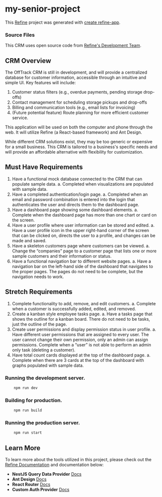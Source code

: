 # my-senior-project

This [Refine](https://github.com/refinedev/refine) project was generated with [create refine-app](https://github.com/refinedev/refine/tree/master/packages/create-refine-app).

### Source Files
This CRM uses open source code from [Refine's Development Team](https://github.com/refinedev/refine/tree/master/examples/app-crm-minimal).

## CRM Overview

The OffTrack CRM is still in development, and will provide a centralized database for customer information, accessible through an intuitive and simple UI. Key features will include:
1.	Customer status filters (e.g., overdue payments, pending storage drop-offs)
2.	Contact management for scheduling storage pickups and drop-offs
3.	Billing and communication tools (e.g., email lists for invoicing)
4.	(Future potential feature) Route planning for more efficient customer service.

This application will be used on both the computer and phone through the web. It will utilize Refine (a React-based framework) and Ant Design.

While different CRM solutions exist, they may be too generic or expensive for a small business. This CRM is tailored to a business's specific needs and will provide an affordable alternative with flexibility for customization.


## Must Have Requirements
1.	Have a functional mock database connected to the CRM that can populate sample data.
    a.	Completed when visualizations are populated with sample data.
2.	 Have a completed authentication/login page.
    a.	Completed when an email and password combination is entered into the login that authenticates the user and directs them to the dashboard page. 
3.	 Have a dashboard page showing some dashboard elements.
    a.	Complete when the dashboard page has more than one chart or card on the screen.
4.	 Have a user profile where user information can be stored and edited.
    a.	Have a user profile icon in the upper right-hand corner of the screen that can be clicked on, directs the user to a profile, and changes can be made and saved. 
5.	 Have a skeleton customers page where customers can be viewed.
    a.	Change the “companies” page to a customer page that lists one or more sample customers and their information or status. 
6.	Have a functional navigation bar to different website pages.
    a.	Have a navigation bar on the left-hand side of the dashboard that navigates to the proper pages. The pages do not need to be complete, but the navigation needs to work.

## Stretch Requirements
1.	Complete functionality to add, remove, and edit customers.
    a.	Complete when a customer is successfully added, edited, and removed.
2.	 Create a kanban style employee tasks page.
    a.	Have a tasks page that shows the outline for a kanban board. There do not need to be tasks, just the outline of the page.
3.	 Create user permissions and display permission status in user profile.
    a.	Have different user permissions that are assigned to every user. The user cannot change their own permission, only an admin can assign permissions. Complete when a “user” is not able to perform an admin only task (deleting a customer). 
4.	Have total count cards displayed at the top of the dashboard page. 
    a.	Complete when there are 3 cards at the top of the dashboard with graphs populated with sample data.


### Running the development server.

```bash
    npm run dev
```

### Building for production.

```bash
    npm run build
```

### Running the production server.

```bash
    npm run start
```

## Learn More

To learn more about the tools utilized in this project, please check out the [Refine Documentation](https://refine.dev/docs) and documentation below:

- **NestJS Query Data Provider** [Docs](https://refine.dev/docs/data/packages/nestjs-query/)
- **Ant Design** [Docs](https://refine.dev/docs/ui-frameworks/antd/tutorial/)
- **React Router** [Docs](https://refine.dev/docs/core/providers/router-provider/)
- **Custom Auth Provider** [Docs](https://refine.dev/docs/core/providers/auth-provider/)
